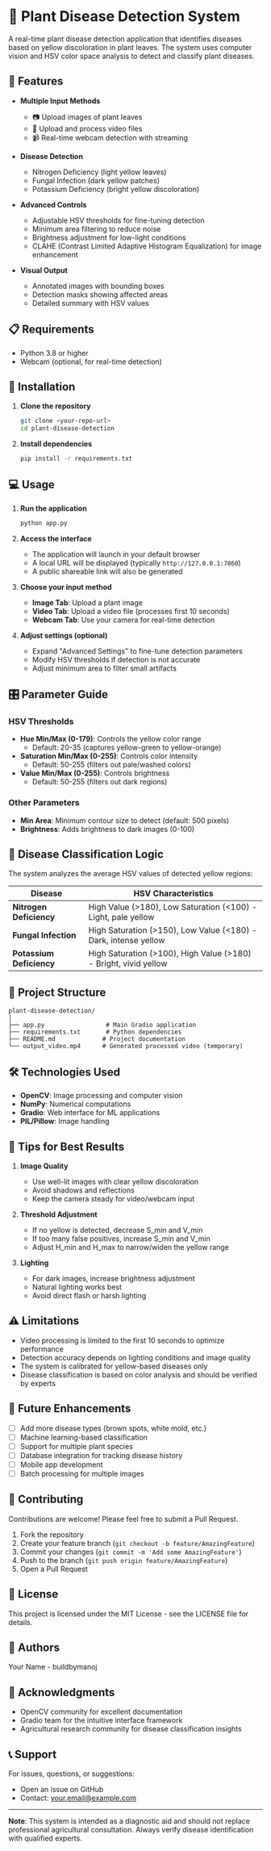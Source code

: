 # 🌱 Plant Disease Detection System

A real-time plant disease detection application that identifies diseases based on yellow discoloration in plant leaves. The system uses computer vision and HSV color space analysis to detect and classify plant diseases.

## 🎯 Features

- **Multiple Input Methods**
  - 📷 Upload images of plant leaves
  - 🎥 Upload and process video files
  - 📹 Real-time webcam detection with streaming

- **Disease Detection**
  - Nitrogen Deficiency (light yellow leaves)
  - Fungal Infection (dark yellow patches)
  - Potassium Deficiency (bright yellow discoloration)

- **Advanced Controls**
  - Adjustable HSV thresholds for fine-tuning detection
  - Minimum area filtering to reduce noise
  - Brightness adjustment for low-light conditions
  - CLAHE (Contrast Limited Adaptive Histogram Equalization) for image enhancement

- **Visual Output**
  - Annotated images with bounding boxes
  - Detection masks showing affected areas
  - Detailed summary with HSV values

## 📋 Requirements

- Python 3.8 or higher
- Webcam (optional, for real-time detection)

## 🚀 Installation

1. **Clone the repository**
   ```bash
   git clone <your-repo-url>
   cd plant-disease-detection
   ```

2. **Install dependencies**
   ```bash
   pip install -r requirements.txt
   ```

## 💻 Usage

1. **Run the application**
   ```bash
   python app.py
   ```

2. **Access the interface**
   - The application will launch in your default browser
   - A local URL will be displayed (typically `http://127.0.0.1:7860`)
   - A public shareable link will also be generated

3. **Choose your input method**
   - **Image Tab**: Upload a plant image
   - **Video Tab**: Upload a video file (processes first 10 seconds)
   - **Webcam Tab**: Use your camera for real-time detection

4. **Adjust settings (optional)**
   - Expand "Advanced Settings" to fine-tune detection parameters
   - Modify HSV thresholds if detection is not accurate
   - Adjust minimum area to filter small artifacts

## 🎛️ Parameter Guide

### HSV Thresholds
- **Hue Min/Max (0-179)**: Controls the yellow color range
  - Default: 20-35 (captures yellow-green to yellow-orange)
- **Saturation Min/Max (0-255)**: Controls color intensity
  - Default: 50-255 (filters out pale/washed colors)
- **Value Min/Max (0-255)**: Controls brightness
  - Default: 50-255 (filters out dark regions)

### Other Parameters
- **Min Area**: Minimum contour size to detect (default: 500 pixels)
- **Brightness**: Adds brightness to dark images (0-100)

## 🔬 Disease Classification Logic

The system analyzes the average HSV values of detected yellow regions:

| Disease | HSV Characteristics |
|---------|-------------------|
| **Nitrogen Deficiency** | High Value (>180), Low Saturation (<100) - Light, pale yellow |
| **Fungal Infection** | High Saturation (>150), Low Value (<180) - Dark, intense yellow |
| **Potassium Deficiency** | High Saturation (>100), High Value (>180) - Bright, vivid yellow |

## 📁 Project Structure

```
plant-disease-detection/
│
├── app.py                 # Main Gradio application
├── requirements.txt       # Python dependencies
├── README.md             # Project documentation
└── output_video.mp4      # Generated processed video (temporary)
```

## 🛠️ Technologies Used

- **OpenCV**: Image processing and computer vision
- **NumPy**: Numerical computations
- **Gradio**: Web interface for ML applications
- **PIL/Pillow**: Image handling

## 📸 Tips for Best Results

1. **Image Quality**
   - Use well-lit images with clear yellow discoloration
   - Avoid shadows and reflections
   - Keep the camera steady for video/webcam input

2. **Threshold Adjustment**
   - If no yellow is detected, decrease S_min and V_min
   - If too many false positives, increase S_min and V_min
   - Adjust H_min and H_max to narrow/widen the yellow range

3. **Lighting**
   - For dark images, increase brightness adjustment
   - Natural lighting works best
   - Avoid direct flash or harsh lighting

## ⚠️ Limitations

- Video processing is limited to the first 10 seconds to optimize performance
- Detection accuracy depends on lighting conditions and image quality
- The system is calibrated for yellow-based diseases only
- Disease classification is based on color analysis and should be verified by experts

## 🔮 Future Enhancements

- [ ] Add more disease types (brown spots, white mold, etc.)
- [ ] Machine learning-based classification
- [ ] Support for multiple plant species
- [ ] Database integration for tracking disease history
- [ ] Mobile app development
- [ ] Batch processing for multiple images

## 🤝 Contributing

Contributions are welcome! Please feel free to submit a Pull Request.

1. Fork the repository
2. Create your feature branch (`git checkout -b feature/AmazingFeature`)
3. Commit your changes (`git commit -m 'Add some AmazingFeature'`)
4. Push to the branch (`git push origin feature/AmazingFeature`)
5. Open a Pull Request

## 📝 License

This project is licensed under the MIT License - see the LICENSE file for details.

## 👥 Authors

Your Name - buildbymanoj

## 🙏 Acknowledgments

- OpenCV community for excellent documentation
- Gradio team for the intuitive interface framework
- Agricultural research community for disease classification insights

## 📞 Support

For issues, questions, or suggestions:
- Open an issue on GitHub
- Contact: your.email@example.com

---

**Note**: This system is intended as a diagnostic aid and should not replace professional agricultural consultation. Always verify disease identification with qualified experts.
